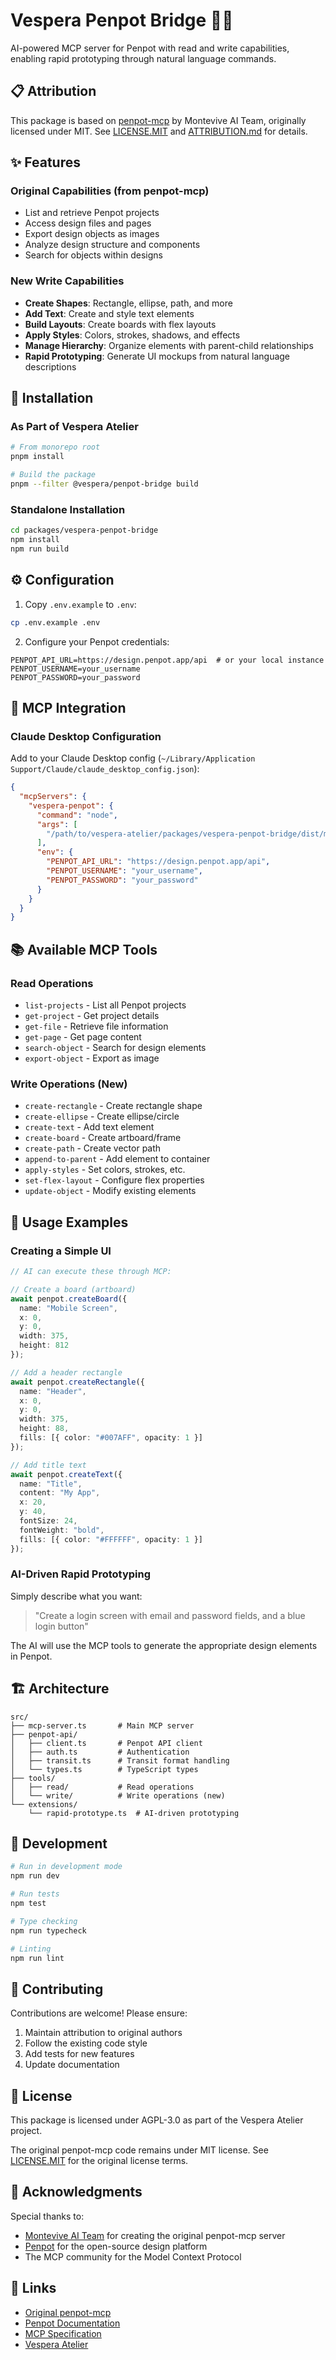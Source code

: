 # Vespera Penpot Bridge 🎨🤖

AI-powered MCP server for Penpot with read and write capabilities, enabling rapid prototyping through natural language commands.

## 📋 Attribution

This package is based on [penpot-mcp](https://github.com/montevive/penpot-mcp) by Montevive AI Team, originally licensed under MIT. See [LICENSE.MIT](./LICENSE.MIT) and [ATTRIBUTION.md](./ATTRIBUTION.md) for details.

## ✨ Features

### Original Capabilities (from penpot-mcp)
- List and retrieve Penpot projects
- Access design files and pages
- Export design objects as images
- Analyze design structure and components
- Search for objects within designs

### New Write Capabilities
- **Create Shapes**: Rectangle, ellipse, path, and more
- **Add Text**: Create and style text elements
- **Build Layouts**: Create boards with flex layouts
- **Apply Styles**: Colors, strokes, shadows, and effects
- **Manage Hierarchy**: Organize elements with parent-child relationships
- **Rapid Prototyping**: Generate UI mockups from natural language descriptions

## 🚀 Installation

### As Part of Vespera Atelier

```bash
# From monorepo root
pnpm install

# Build the package
pnpm --filter @vespera/penpot-bridge build
```

### Standalone Installation

```bash
cd packages/vespera-penpot-bridge
npm install
npm run build
```

## ⚙️ Configuration

1. Copy `.env.example` to `.env`:
```bash
cp .env.example .env
```

2. Configure your Penpot credentials:
```env
PENPOT_API_URL=https://design.penpot.app/api  # or your local instance
PENPOT_USERNAME=your_username
PENPOT_PASSWORD=your_password
```

## 🔌 MCP Integration

### Claude Desktop Configuration

Add to your Claude Desktop config (`~/Library/Application Support/Claude/claude_desktop_config.json`):

```json
{
  "mcpServers": {
    "vespera-penpot": {
      "command": "node",
      "args": [
        "/path/to/vespera-atelier/packages/vespera-penpot-bridge/dist/mcp-server.js"
      ],
      "env": {
        "PENPOT_API_URL": "https://design.penpot.app/api",
        "PENPOT_USERNAME": "your_username",
        "PENPOT_PASSWORD": "your_password"
      }
    }
  }
}
```

## 📚 Available MCP Tools

### Read Operations
- `list-projects` - List all Penpot projects
- `get-project` - Get project details
- `get-file` - Retrieve file information
- `get-page` - Get page content
- `search-object` - Search for design elements
- `export-object` - Export as image

### Write Operations (New)
- `create-rectangle` - Create rectangle shape
- `create-ellipse` - Create ellipse/circle
- `create-text` - Add text element
- `create-board` - Create artboard/frame
- `create-path` - Create vector path
- `append-to-parent` - Add element to container
- `apply-styles` - Set colors, strokes, etc.
- `set-flex-layout` - Configure flex properties
- `update-object` - Modify existing elements

## 🎯 Usage Examples

### Creating a Simple UI

```typescript
// AI can execute these through MCP:

// Create a board (artboard)
await penpot.createBoard({
  name: "Mobile Screen",
  x: 0,
  y: 0,
  width: 375,
  height: 812
});

// Add a header rectangle
await penpot.createRectangle({
  name: "Header",
  x: 0,
  y: 0,
  width: 375,
  height: 88,
  fills: [{ color: "#007AFF", opacity: 1 }]
});

// Add title text
await penpot.createText({
  name: "Title",
  content: "My App",
  x: 20,
  y: 40,
  fontSize: 24,
  fontWeight: "bold",
  fills: [{ color: "#FFFFFF", opacity: 1 }]
});
```

### AI-Driven Rapid Prototyping

Simply describe what you want:

> "Create a login screen with email and password fields, and a blue login button"

The AI will use the MCP tools to generate the appropriate design elements in Penpot.

## 🏗️ Architecture

```
src/
├── mcp-server.ts       # Main MCP server
├── penpot-api/
│   ├── client.ts       # Penpot API client
│   ├── auth.ts         # Authentication
│   ├── transit.ts      # Transit format handling
│   └── types.ts        # TypeScript types
├── tools/
│   ├── read/           # Read operations
│   └── write/          # Write operations (new)
└── extensions/
    └── rapid-prototype.ts  # AI-driven prototyping
```

## 🧪 Development

```bash
# Run in development mode
npm run dev

# Run tests
npm test

# Type checking
npm run typecheck

# Linting
npm run lint
```

## 🤝 Contributing

Contributions are welcome! Please ensure:
1. Maintain attribution to original authors
2. Follow the existing code style
3. Add tests for new features
4. Update documentation

## 📄 License

This package is licensed under AGPL-3.0 as part of the Vespera Atelier project.

The original penpot-mcp code remains under MIT license. See [LICENSE.MIT](./LICENSE.MIT) for the original license terms.

## 🙏 Acknowledgments

Special thanks to:
- [Montevive AI Team](https://github.com/montevive) for creating the original penpot-mcp server
- [Penpot](https://penpot.app/) for the open-source design platform
- The MCP community for the Model Context Protocol

## 🔗 Links

- [Original penpot-mcp](https://github.com/montevive/penpot-mcp)
- [Penpot Documentation](https://help.penpot.app/)
- [MCP Specification](https://modelcontextprotocol.io/)
- [Vespera Atelier](https://github.com/yourusername/vespera-atelier)